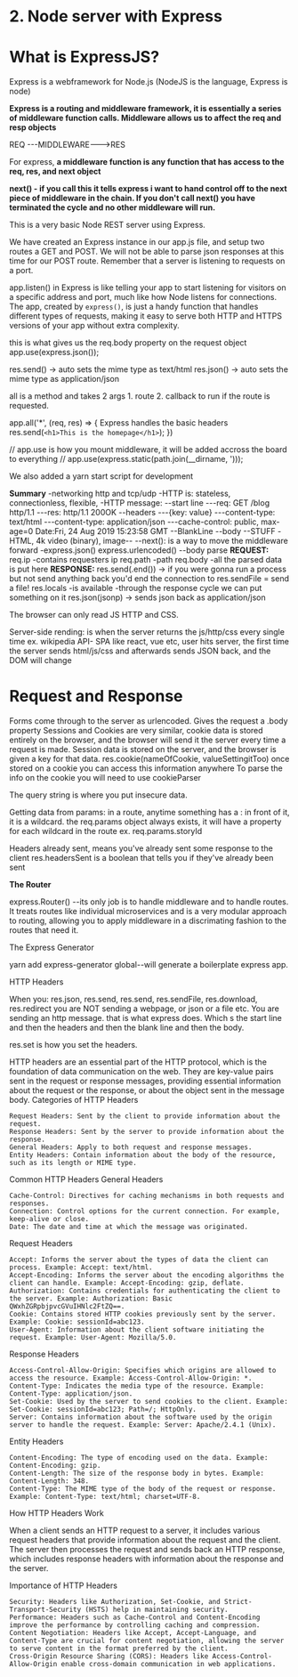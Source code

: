 # **2. Node server with Express**

# **What is ExpressJS?**

Express is a webframework for Node.js (NodeJS is the language, Express is node)

**Express is a routing and middleware framework, it is essentially a series of middleware function calls. Middleware allows us to affect the req and resp objects**

REQ ---MIDDLEWARE--->RES

For express, **a middleware function is any function that has access to the req, res, and next object**

**next() - if you call this it tells express i want to hand control off to the next piece of middleware in the chain. If you don't call next() you have terminated the cycle and no other middleware will run.** 

This is a very basic Node REST server using Express.

We have created an Express instance in our app.js file, and setup two routes a GET and POST.
We will not be able to parse json responses at this time for our POST route.
Remember that a server is listening to requests on a port.

app.listen() in Express is like telling your app to start listening for visitors on a specific address and port, 
much like how Node listens for connections. The app, created by `express()`, is just a handy function that handles different types of requests, 
making it easy to serve both HTTP and HTTPS versions of your app without extra complexity.

this is what gives us the req.body property on the request object
app.use(express.json());


res.send() -> auto sets the mime type as text/html
res.json() -> auto sets the mime type as application/json

all is a method and takes 2 args 1. route 2. callback to run if the route is requested.

 app.all('*', (req, res) => {
Express handles the basic headers
  res.send(`<h1>This is the homepage</h1>`);
})


// app.use is how you mount middleware, it will be added accross the board to everything
// app.use(express.static(path.join(__dirname, ')));




We also added a yarn start script for development


**Summary**
-networking http and tcp/udp
-HTTP is: stateless, connectionless, flexible, 
-HTTP message: 
--start line
---req: GET /blog http/1.1
---res: http/1.1 200OK
--headers
---{key: value}
---content-type: text/html
---content-type: application/json
---cache-control: public, max-age=0
Date:Fri, 24 Aug 2019 15:23:58 GMT
--BlankLine
--body
--STUFF -HTML, 4k video (binary), image--
--next(): is a way to move the middleware forward
-express.json() express.urlencoded() --body parse
**REQUEST:**
req.ip -contains requesters ip
req.path -path
req.body -all the parsed data is put here
**RESPONSE:**
res.send(.end()) -> if you were gonna run a process but not send anything back you'd end the connection to
res.sendFile = send a file!
res.locals -is available -through the response cycle we can put something on it
res.json(jsonp) -> sends json back as application/json


The browser can only read JS HTTP and CSS. 

Server-side rending: is when the server returns the js/http/css every single time ex. wikipedia
API- SPA like react, vue etc, user hits server, the first time the server sends html/js/css and afterwards sends JSON back, and the DOM will change


# **Request and Response**

Forms come through to the server as urlencoded. Gives the request a .body property
Sessions and Cookies are very similar, cookie data is stored entirely on the browser, and the browser will send it the server every time a request is made.
Session data is stored on the server, and the browser is given a key for that data.
res.cookie(nameOfCookie, valueSettingitToo)
once stored on a cookie you can access this information anywhere
To parse the info on the cookie you will need to use cookieParser


The query string is where you put insecure data.

Getting data from params: in a route, anytime something has a : in front of it, it is a wildcard. the req.params object always exists, it will have a property for each wildcard in the route
ex. req.params.storyId

Headers already sent, means you've already sent some response to the client
res.headersSent is a boolean that tells you if they've already been sent

**The Router**

express.Router() --its only job is to handle middleware and to handle routes. It treats routes like individual microservices and is a very modular approach to routing, allowing you to apply middleware in a discrimating fashion to the routes that need it.

The Express Generator

yarn add express-generator global--will generate a boilerplate express app.


HTTP Headers

When you: res.json, res.send, res.send, res.sendFile, res.download, res.redirect you are NOT sending a webpage, or json or a file etc. You are sending an http message. that is what express does. Which s the start line and then the headers and then the blank line and then the body. 

res.set is how you set the headers.

HTTP headers are an essential part of the HTTP protocol, which is the foundation of data communication on the web. They are key-value pairs sent in the request or response messages, providing essential information about the request or the response, or about the object sent in the message body.
Categories of HTTP Headers

    Request Headers: Sent by the client to provide information about the request.
    Response Headers: Sent by the server to provide information about the response.
    General Headers: Apply to both request and response messages.
    Entity Headers: Contain information about the body of the resource, such as its length or MIME type.

Common HTTP Headers
General Headers

    Cache-Control: Directives for caching mechanisms in both requests and responses.
    Connection: Control options for the current connection. For example, keep-alive or close.
    Date: The date and time at which the message was originated.

Request Headers

    Accept: Informs the server about the types of data the client can process. Example: Accept: text/html.
    Accept-Encoding: Informs the server about the encoding algorithms the client can handle. Example: Accept-Encoding: gzip, deflate.
    Authorization: Contains credentials for authenticating the client to the server. Example: Authorization: Basic QWxhZGRpbjpvcGVuIHNlc2FtZQ==.
    Cookie: Contains stored HTTP cookies previously sent by the server. Example: Cookie: sessionId=abc123.
    User-Agent: Information about the client software initiating the request. Example: User-Agent: Mozilla/5.0.

Response Headers

    Access-Control-Allow-Origin: Specifies which origins are allowed to access the resource. Example: Access-Control-Allow-Origin: *.
    Content-Type: Indicates the media type of the resource. Example: Content-Type: application/json.
    Set-Cookie: Used by the server to send cookies to the client. Example: Set-Cookie: sessionId=abc123; Path=/; HttpOnly.
    Server: Contains information about the software used by the origin server to handle the request. Example: Server: Apache/2.4.1 (Unix).

Entity Headers

    Content-Encoding: The type of encoding used on the data. Example: Content-Encoding: gzip.
    Content-Length: The size of the response body in bytes. Example: Content-Length: 348.
    Content-Type: The MIME type of the body of the request or response. Example: Content-Type: text/html; charset=UTF-8.

How HTTP Headers Work

When a client sends an HTTP request to a server, it includes various request headers that provide information about the request and the client. The server then processes the request and sends back an HTTP response, which includes response headers with information about the response and the server.

Importance of HTTP Headers

    Security: Headers like Authorization, Set-Cookie, and Strict-Transport-Security (HSTS) help in maintaining security.
    Performance: Headers such as Cache-Control and Content-Encoding improve the performance by controlling caching and compression.
    Content Negotiation: Headers like Accept, Accept-Language, and Content-Type are crucial for content negotiation, allowing the server to serve content in the format preferred by the client.
    Cross-Origin Resource Sharing (CORS): Headers like Access-Control-Allow-Origin enable cross-domain communication in web applications.